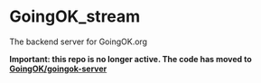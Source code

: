 # GoingOK_stream
The backend server for GoingOK.org

**Important: this repo is no longer active. The code has moved to [GoingOK/goingok-server](https://github.com/GoingOK/goingok-server)**
